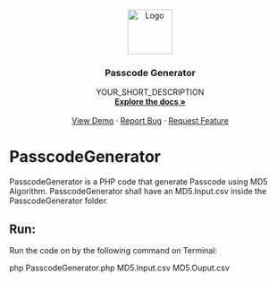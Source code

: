 <!-- PROJECT LOGO -->
<br />
<p align="center">
  <a href="https://github.com/SaraAyubian/PasscodeGenerator">
    <img src="images/logo.png" alt="Logo" width="80" height="80">
  </a>

  <h3 align="center">Passcode Generator</h3>

  <p align="center">
    YOUR_SHORT_DESCRIPTION
    <br />
    <a href="https://github.com/SaraAyubian/PasscodeGenerator"><strong>Explore the docs »</strong></a>
    <br />
    <br />
    <a href="https://github.com/SaraAyubian/PasscodeGenerator">View Demo</a>
    ·
    <a href="https://github.com/SaraAyubian/PasscodeGenerator">Report Bug</a>
    ·
    <a href="https://github.com/SaraAyubian/PasscodeGenerator">Request Feature</a>
  </p>
</p>


# PasscodeGenerator
PasscodeGenerator is a PHP code that generate Passcode using MD5 Algorithm.
PasscodeGenerator shall have an MD5.Input.csv inside the PasscodeGenerator folder.


## Run:
Run the code on by the following command on Terminal:

php PasscodeGenerator.php MD5.Input.csv MD5.Ouput.csv
